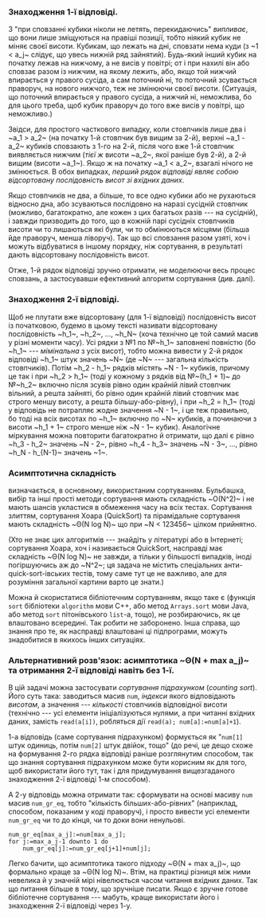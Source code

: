 ﻿### Знаходження 1-ї відповіді.
З "при сповзанні кубики ніколи не летять, перекидаючись" *випливає*, що вони лише зміщуються на правіші позиції, тобто ніякий кубик не міняє своєї висоти. Кубикам, що лежать на дні, сповзати нема куди (з ~1 < a_j~ слідує, що увесь нижній ряд зайнятий). Будь-який інший кубик на початку лежав на нижчому, а не висів у повітрі; от і при нахилі він або сповзає разом із нижчим, на якому лежить, або, якщо той нижчий впирається у правого сусіда, а сам поточний ні, то поточний зсувається праворуч, на нового нижчого, теж не змінюючи своєї висоти. (Ситуація, що поточний впирається у правого сусіда, а нижчий ні, неможлива, бо для цього треба, щоб кубик праворуч до того вже висів у повітрі, що неможливо.)

Звідси, для простого часткового випадку, коли стовпчиків лише два і ~a_1 > a_2~ (на початку 1-й стовпчик був вищим за 2-й), верхні ~a_1 - a_2~ кубиків сповзають з 1-го на 2-й, після чого вже 1-й стовпчик виявляється нижчим (*тієї ж* висоти ~a_2~, якої раніше був 2-й), а 2-й вищим (висоти ~a_1~). Якщо ж на початку ~a_1 < a_2~, взагалі нічого не змінюється. В обох випадках, *перший рядок відповіді являє собою відсортовану послідовність висот зі вхідних даних*.

Якщо стовпчиків не два, а більше, то все одно кубики або не рухаються відносно дна, або зсуваються послідовно на наразі сусідній стовпчик (можливо, багатократно, але кожен з цих багатьох разів --- на сусідній), і завжди призводить до того, що в кожній парі сусідніх стовпчиків висоти чи то лишаються які були, чи то обмінюються місцями (більша йде праворуч, менша ліворуч). Так що всі сповзання разом узяті, хоч і можуть відбуватися в іншому порядку, ніж сортування, в результаті дають відсортовану послідовність висот.

Отже, 1-й рядок відповіді зручно отримати, не моделюючи весь процес сповзань, а застосувавши ефективний алгоритм сортування (див. далі).

### Знаходження 2-ї відповіді.
Щоб не плутати вже відсортовану (для 1-ї відповіді) послідовність висот із початковою, будемо в цьому тексті називати відсортовану послідовність ~h_1~, ~h_2~, ..., ~h_N~ (хоча технічно це той самий масив у різні моменти часу).
Усі рядки з №1 по №~h_1~ заповнені повністю (бо ~h_1~ --- *мімінальна* з усіх висот), тобто можна вивести у 2-й рядок відповіді ~h_1~ штук значень ~N~ (де ~N~ --- загальна кількість стовпчиків). Потім ~h_2 - h_1~ рядків містять ~N - 1~ кубиків, причому це так і при ~h_2 > h_1~ (тоді у кожному з рядків від №~(h_1 + 1)~ до №~h_2~ включно після зсувів рівно один крайній лівий стовпчик вільний, а решта зайняті, бо рівно один крайній лівий стовпчик має строго меншу висоту, а решта більшу-або-рівну), і при ~h_2 = h_1~ (тоді у відповідь не потрапляє жодне значення ~N - 1~, і це теж правильно, бо тоді на всіх висотах по ~h_1~ включно по ~N~ кубиків, а починаючи з висоти ~h_1 + 1~ строго менше ніж ~N - 1~ кубик). Аналогічне міркування можна повторити багатократно й отримати, що далі є рівно ~h_3 - h_2~ значень ~N - 2~, рівно ~h_4 - h_3~ значень ~N - 3~, ..., рівно ~h_N - h_{N-1}~ значень ~1~.

### Асимптотична складність
визначається, в основному, використаним сортуванням. Бульбашка, вибір та інші прості методи сортування мають складність ~O(N^2)~ і не мають шансів укластися в обмеження часу на всіх тестах. Сортування злиттям, сортування Хоара (QuickSort) та пірамідальне сортування мають складність ~Θ(N log N)~ що при ~N < 123456~ цілком прийнятно.

(Хто не знає цих алгоритмів --- знайдіть у літературі або в Інтернеті; сортування Хоара, хоч і називається QuickSort, насправді має складність ~Θ(N log N)~ не завжди, а тільки у більшості випадків, іноді погіршуючись аж до ~N^2~; ця задача не містить спеціальних анти-quick-sort-івських тестів, тому саме тут це не важливо, але для розуміння загальної картини варто це знати.)

Можна й скористатися бібліотечним сортуванням, якщо таке є (функція `sort` бібліотеки `algorithm` мови C++, або метод `Arrays.sort` мови Java, або метод `sort` пітонівського `list`-а, тощо), не розбираючись, як це влаштовано всередині. Так робити не заборонено. Інша справа, що знання про те, як насправді влаштовані ці підпрограми, можуть знадобитися в якихось інших ситуаціях.

### Альтернативний розв'язок: асимптотика ~Θ(N + max a_j)~ та отримання 2-ї відповіді навіть без 1-ї.
В цій задачі можна застосувати *сортування підрахунком* (*counting sort*). Його суть така: заводиться масив `num`, *індекси* якого відповідають *висотам*, а значення --- *кількості* стовпчиків відповідної висоти (технічно --- усі елементи ініціалізуються нулями, а при читанні вхідних даних, замість `read(a[i])`, робляться дії `read(a); num[a]:=num[a]+1`).

1-а відповідь (саме сортування підрахунком) формується як "`num[1]` штук одиниць, потім `num[2]` штук двійок, тощо" (до речі, це дещо схоже на формування 2-го рядка відповіді раніше розглянутим способом, так що знання сортування підрахунком може бути корисним як для того, щоб використати його тут, так і для придумування вищезгаданого знаходження 2-ї відповіді 1-м способом).

А 2-у відповідь можна отримати так: сформувати на основі масиву `num` масив `num_gr_eq`, тобто "кількість більших-або-рівних" (наприклад, способом, показаним у коді праворуч), і просто вивести усі елементи `num_gr_eq` чи то до кінця, чи то доки вони ненульові.
```text
num_gr_eq[max_a_j]:=num[max_a_j];
for j:=max_a_j-1 downto 1 do
    num_gr_eq[j]:=num_gr_eq[j+1]+num[j];
```

Легко бачити, що асимптотика такого підходу ~Θ(N + max a_j)~, що формально краще за ~Θ(N log N)~. Втім, на практиці різниця між ними невелика й у значній мірі нівелюється часом читання вхідних даних. Так що питання більше в тому, що зручніше писати. Якщо є зручне готове бібліотечне сортування --- мабуть, краще використати його і знаходження 2-ї відповіді через 1-у.